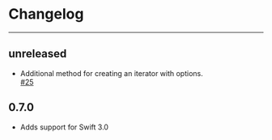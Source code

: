 # Changelog

---

## unreleased

* Additional method for creating an iterator with options.  
  [#25](https://github.com/kylef/PathKit/pull/23)

## 0.7.0

* Adds support for Swift 3.0
